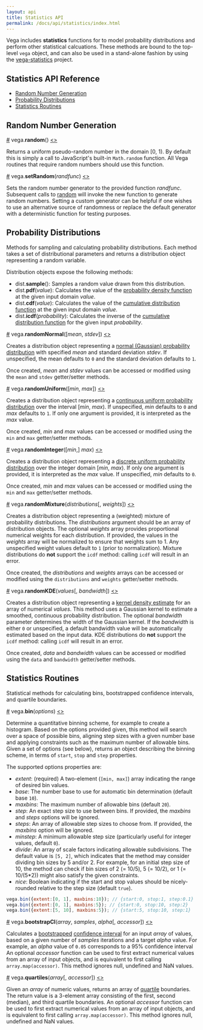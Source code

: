 ```yaml
---
layout: api
title: Statistics API
permalink: /docs/api/statistics/index.html
---
```


Vega includes **statistics** functions for to model probability distributions and perform other statistical calcuations. These methods are bound to the top-level `vega` object, and can also be used in a stand-alone fashion by using the [vega-statistics](https://github.com/vega/vega-statistics) project.

## Statistics API Reference

- [Random Number Generation](#random-number-generation)
- [Probability Distributions](#distributions)
- [Statistics Routines](#statistics)


## <a name="random-number-generation"></a>Random Number Generation

<a name="random" href="#random">#</a>
vega.<b>random</b>()
[<>](https://github.com/vega/vega-statistics/blob/master/src/random.js "Source")

Returns a uniform pseudo-random number in the domain [0, 1). By default this
is simply a call to JavaScript's built-in `Math.random` function. All Vega
routines that require random numbers should use this function.

<a name="setRandom" href="#setRandom">#</a>
vega.<b>setRandom</b>(<i>randfunc</i>)
[<>](https://github.com/vega/vega-statistics/blob/master/src/random.js "Source")

Sets the random number generator to the provided function _randfunc_.
Subsequent calls to <a href="#random">random</a> will invoke the new
function to generate random numbers. Setting a custom generator can be
helpful if one wishes to use an alternative source of randomness or replace
the default generator with a deterministic function for testing purposes.


## <a name="distributions"></a>Probability Distributions

Methods for sampling and calculating probability distributions. Each method
takes a set of distributional parameters and returns a distribution object
representing a random variable.

Distribution objects expose the following methods:
* dist.<b>sample</b>(): Samples a random value drawn from this distribution.
* dist.<b>pdf</b>(<i>value</i>): Calculates the value of the [probability
density function](https://en.wikipedia.org/wiki/Probability_density_function)
at the given input domain *value*.
* dist.<b>cdf</b>(<i>value</i>): Calculates the value of the [cumulative
distribution function](https://en.wikipedia.org/wiki/Cumulative_distribution_function)
at the given input domain *value*.
* dist.<b>icdf</b>(<i>probability</i>): Calculates the inverse of the
[cumulative distribution function](https://en.wikipedia.org/wiki/Cumulative_distribution_function)
for the given input *probability*.

<a name="randomNormal" href="#randomNormal">#</a>
vega.<b>randomNormal</b>([<i>mean</i>, <i>stdev</i>])
[<>](https://github.com/vega/vega-statistics/blob/master/src/normal.js "Source")

Creates a distribution object representing a [normal (Gaussian) probability
distribution](https://en.wikipedia.org/wiki/Normal_distribution) with specified
*mean* and standard deviation *stdev*. If unspecified, the mean defaults to `0`
and the standard deviation defaults to `1`.

Once created, *mean* and *stdev* values can be accessed or modified using
the `mean` and `stdev` getter/setter methods.

<a name="randomUniform" href="#randomUniform">#</a>
vega.<b>randomUniform</b>([<i>min</i>, <i>max</i>])
[<>](https://github.com/vega/vega-statistics/blob/master/src/uniform.js "Source")

Creates a distribution object representing a [continuous uniform probability
distribution](https://en.wikipedia.org/wiki/Uniform_distribution_(continuous))
over the interval [*min*, *max*). If unspecified, *min* defaults to `0` and
*max* defaults to `1`. If only one argument is provided, it is interpreted as
the *max* value.

Once created, *min* and *max* values can be accessed or modified using
the `min` and `max` getter/setter methods.

<a name="randomInteger" href="#randomInteger">#</a>
vega.<b>randomInteger</b>([<i>min</i>,] <i>max</i>)
[<>](https://github.com/vega/vega-statistics/blob/master/src/integer.js "Source")

Creates a distribution object representing a [discrete uniform probability
distribution](https://en.wikipedia.org/wiki/Discrete_uniform_distribution) over
the integer domain [*min*, *max*). If only one argument is provided, it is
interpreted as the *max* value. If unspecified, *min* defaults to `0`.

Once created, *min* and *max* values can be accessed or modified using
the `min` and `max` getter/setter methods.

<a name="randomMixture" href="#randomMixture">#</a>
vega.<b>randomMixture</b>(<i>distributions</i>[, <i>weights</i>])
[<>](https://github.com/vega/vega-statistics/blob/master/src/mixture.js "Source")

Creates a distribution object representing a (weighted) mixture of probability
distributions. The *distributions* argument should be an array of distribution
objects. The optional *weights* array provides proportional numerical weights
for each distribution. If provided, the values in the *weights* array will be
normalized to ensure that weights sum to 1. Any unspecified weight values
default to `1` (prior to normalization). Mixture distributions do **not**
support the `icdf` method: calling `icdf` will result in an error.

Once created, the *distributions* and *weights* arrays can be accessed or
modified using the `distributions` and `weights` getter/setter methods.

<a name="randomKDE" href="#randomKDE">#</a>
vega.<b>randomKDE</b>(<i>values</i>[, <i>bandwidth</i>])
[<>](https://github.com/vega/vega-statistics/blob/master/src/kde.js "Source")

Creates a distribution object representing a
[kernel density estimate](https://en.wikipedia.org/wiki/Kernel_density_estimation)
for an array of numerical *values*. This method uses a Gaussian kernel to
estimate a smoothed, continuous probability distribution. The optional
*bandwidth* parameter determines the width of the Gaussian kernel. If the
*bandwidth* is either `0` or unspecified, a default bandwidth value will be
automatically estimated based on the input data. KDE distributions do **not**
support the `icdf` method: calling `icdf` will result in an error.

Once created, *data* and *bandwidth* values can be accessed or modified using
the `data` and `bandwidth` getter/setter methods.


## <a name="statistics"></a>Statistics Routines

Statistical methods for calculating bins, bootstrapped confidence intervals,
and quartile boundaries.

<a name="bin" href="#bin">#</a>
vega.<b>bin</b>(<i>options</i>)
[<>](https://github.com/vega/vega-statistics/blob/master/src/bin.js "Source")

Determine a quantitative binning scheme, for example to create a histogram.
Based on the options provided given, this method will search over a space of
possible bins, aligning step sizes with a given number base and applying
constraints such as the maximum number of allowable bins. Given a set of
options (see below), returns an object describing the binning scheme,
in terms of `start`, `stop` and `step` properties.

The supported options properties are:
- _extent_: (required) A two-element (`[min, max]`) array indicating the range of desired bin values.
- _base_: The number base to use for automatic bin determination (default base `10`).
- _maxbins_: The maximum number of allowable bins (default `20`).
- _step_: An exact step size to use between bins. If provided, the _maxbins_ and _steps_ options will be ignored.
- _steps_: An array of allowable step sizes to choose from. If provided, the _maxbins_ option will be ignored.
- _minstep_: A minimum allowable step size (particularly useful for integer values, default `0`).
- _divide_: An array of scale factors indicating allowable subdivisions. The default value is `[5, 2]`, which indicates that the method may consider dividing bin sizes by 5 and/or 2. For example, for an initial step size of 10, the method can check if bin sizes of 2 (= 10/5), 5 (= 10/2), or 1 (= 10/(5*2)) might also satisfy the given constraints.
- _nice_: Boolean indicating if the start and stop values should be nicely-rounded relative to the step size (default `true`).

```js
vega.bin({extent:[0, 1], maxbins:10}); // {start:0, stop:1, step:0.1}
vega.bin({extent:[0, 1], maxbins:5}); // {start:0, stop:10, step:2}
vega.bin({extent:[5, 10], maxbins:5}); // {start:5, stop:10, step:1}
```

<a name="bootstrapCI" href="#bootstrapCI">#</a>
vega.<b>bootstrapCI</b>(<i>array</i>, <i>samples</i>, <i>alpha</i>[, <i>accessor</i>])
[<>](https://github.com/vega/vega-statistics/blob/master/src/bootstrapCI.js "Source")

Calculates a [bootstrapped](https://en.wikipedia.org/wiki/Bootstrapping_(statistics))
[confidence interval](https://en.wikipedia.org/wiki/Confidence_interval) for an
input *array* of values, based on a given number of *samples* iterations and a
target *alpha* value. For example, an *alpha* value of `0.05` corresponds to a
95% confidence interval An optional *accessor* function can be used to first
extract numerical values from an array of input objects, and is equivalent to
first calling `array.map(accessor)`. This method ignores null, undefined and
NaN values.

<a name="quartiles" href="#quartiles">#</a>
vega.<b>quartiles</b>(<i>array</i>[, <i>accessor</i>])
[<>](https://github.com/vega/vega-statistics/blob/master/src/quartiles.js "Source")

Given an *array* of numeric values, returns an array of
[quartile](https://en.wikipedia.org/wiki/Quartile) boundaries.
The return value is a 3-element array consisting of the first, second (median),
and third quartile boundaries. An optional *accessor* function can be used to
first extract numerical values from an array of input objects, and is
equivalent to first calling `array.map(accessor)`. This method ignores
null, undefined and NaN values.